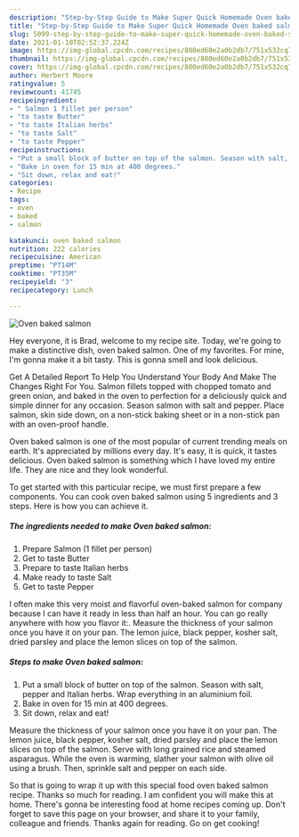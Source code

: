 ```yaml
---
description: "Step-by-Step Guide to Make Super Quick Homemade Oven baked salmon"
title: "Step-by-Step Guide to Make Super Quick Homemade Oven baked salmon"
slug: 5099-step-by-step-guide-to-make-super-quick-homemade-oven-baked-salmon
date: 2021-01-10T02:52:37.224Z
image: https://img-global.cpcdn.com/recipes/800ed60e2a0b2db7/751x532cq70/oven-baked-salmon-recipe-main-photo.jpg
thumbnail: https://img-global.cpcdn.com/recipes/800ed60e2a0b2db7/751x532cq70/oven-baked-salmon-recipe-main-photo.jpg
cover: https://img-global.cpcdn.com/recipes/800ed60e2a0b2db7/751x532cq70/oven-baked-salmon-recipe-main-photo.jpg
author: Herbert Moore
ratingvalue: 5
reviewcount: 41745
recipeingredient:
- " Salmon 1 fillet per person"
- "to taste Butter"
- "to taste Italian herbs"
- "to taste Salt"
- "to taste Pepper"
recipeinstructions:
- "Put a small block of butter on top of the salmon. Season with salt, pepper and Italian herbs. Wrap everything in an aluminium foil."
- "Bake in oven for 15 min at 400 degrees."
- "Sit down, relax and eat!"
categories:
- Recipe
tags:
- oven
- baked
- salmon

katakunci: oven baked salmon 
nutrition: 222 calories
recipecuisine: American
preptime: "PT14M"
cooktime: "PT35M"
recipeyield: "3"
recipecategory: Lunch

---
```



![Oven baked salmon](https://img-global.cpcdn.com/recipes/800ed60e2a0b2db7/751x532cq70/oven-baked-salmon-recipe-main-photo.jpg)

Hey everyone, it is Brad, welcome to my recipe site. Today, we're going to make a distinctive dish, oven baked salmon. One of my favorites. For mine, I'm gonna make it a bit tasty. This is gonna smell and look delicious.

Get A Detailed Report To Help You Understand Your Body And Make The Changes Right For You. Salmon fillets topped with chopped tomato and green onion, and baked in the oven to perfection for a deliciously quick and simple dinner for any occasion. Season salmon with salt and pepper. Place salmon, skin side down, on a non-stick baking sheet or in a non-stick pan with an oven-proof handle.

Oven baked salmon is one of the most popular of current trending meals on earth. It's appreciated by millions every day. It's easy, it is quick, it tastes delicious. Oven baked salmon is something which I have loved my entire life. They are nice and they look wonderful.


To get started with this particular recipe, we must first prepare a few components. You can cook oven baked salmon using 5 ingredients and 3 steps. Here is how you can achieve it.

<!--inarticleads1-->

##### The ingredients needed to make Oven baked salmon:

1. Prepare  Salmon (1 fillet per person)
1. Get to taste Butter
1. Prepare to taste Italian herbs
1. Make ready to taste Salt
1. Get to taste Pepper


I often make this very moist and flavorful oven-baked salmon for company because I can have it ready in less than half an hour. You can go really anywhere with how you flavor it:. Measure the thickness of your salmon once you have it on your pan. The lemon juice, black pepper, kosher salt, dried parsley and place the lemon slices on top of the salmon. 

<!--inarticleads2-->

##### Steps to make Oven baked salmon:

1. Put a small block of butter on top of the salmon. Season with salt, pepper and Italian herbs. Wrap everything in an aluminium foil.
1. Bake in oven for 15 min at 400 degrees.
1. Sit down, relax and eat!


Measure the thickness of your salmon once you have it on your pan. The lemon juice, black pepper, kosher salt, dried parsley and place the lemon slices on top of the salmon. Serve with long grained rice and steamed asparagus. While the oven is warming, slather your salmon with olive oil using a brush. Then, sprinkle salt and pepper on each side. 

So that is going to wrap it up with this special food oven baked salmon recipe. Thanks so much for reading. I am confident you will make this at home. There's gonna be interesting food at home recipes coming up. Don't forget to save this page on your browser, and share it to your family, colleague and friends. Thanks again for reading. Go on get cooking!
